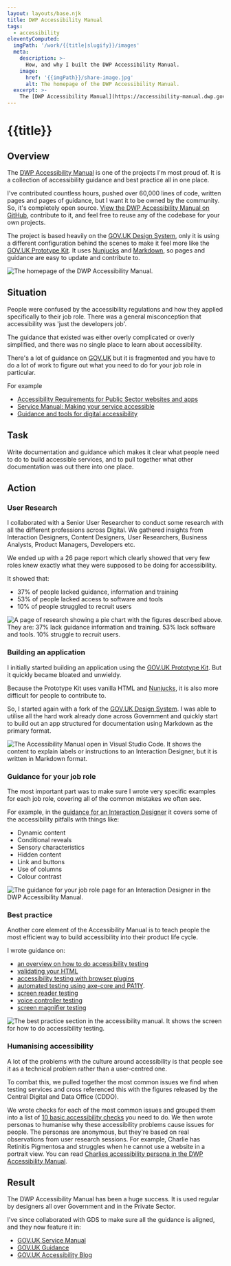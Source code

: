 ```yaml
---
layout: layouts/base.njk
title: DWP Accessibility Manual
tags:
  - accessibility
eleventyComputed:
  imgPath: '/work/{{title|slugify}}/images'
  meta:
    description: >-
      How, and why I built the DWP Accessibility Manual.
    image:
      href: '{{imgPath}}/share-image.jpg'
      alt: The homepage of the DWP Accessibility Manual.
  excerpt: >-
    The [DWP Accessibility Manual](https://accessibility-manual.dwp.gov.uk/) is one of the projects I’m most proud of. It is a collection of accessibility guidance and best practice all in one place.
---
```


# {{title}}

## Overview

The [DWP Accessibility Manual](https://accessibility-manual.dwp.gov.uk) is one of the projects I'm most proud of. It is a collection of accessibility guidance and best practice all in one place.

I've contributed countless hours, pushed over 60,000 lines of code, written pages and pages of guidance, but I want it to be owned by the community. So, it's completely open source. [View the DWP Accessibility Manual on GitHub](https://github.com/dwp/accessibility-manual), contribute to it, and feel free to reuse any of the codebase for your own projects.

The project is based heavily on the [GOV.UK Design System](https://design-system.service.gov.uk/), only it is using a different configuration behind the scenes to make it feel more like the [GOV.UK Prototype Kit](https://govuk-prototype-kit.herokuapp.com/docs). It uses [Nunjucks](https://mozilla.github.io/nunjucks/templating.html) and [Markdown](https://www.markdownguide.org/), so pages and guidance are easy to update and contribute to.

![The homepage of the DWP Accessibility Manual.]({{imgPath}}/dwp-accessibility-manual.webp)

## Situation

People were confused by the accessibility regulations and how they applied specifically to their job role. There was a general misconception that accessibility was 'just the developers job'.

The guidance that existed was either overly complicated or overly simplified, and there was no single place to learn about accessibility. 

There's a lot of guidance on [GOV.UK](https://gov.uk) but it is fragmented and you have to do a lot of work to figure out what you need to do for your job role in particular.

For example
- [Accessibility Requirements for Public Sector websites and apps](https://www.gov.uk/guidance/accessibility-requirements-for-public-sector-websites-and-apps)
- [Service Manual: Making your service accessible](https://www.gov.uk/service-manual/helping-people-to-use-your-service/making-your-service-accessible-an-introduction)
- [Guidance and tools for digital accessibility](https://www.gov.uk/guidance/guidance-and-tools-for-digital-accessibility)

## Task

Write documentation and guidance which makes it clear what people need to do to build accessible services, and to pull together what other documentation was out there into one place.

## Action

### User Research
I collaborated with a Senior User Researcher to conduct some research with all the different professions across Digital. We gathered insights from Interaction Designers, Content Designers, User Researchers, Business Analysts, Product Managers, Developers etc.

We ended up with a 26 page report which clearly showed that very few roles knew exactly what they were supposed to be doing for accessibility.

It showed that:
- 37% of people lacked guidance, information and training
- 53% of people lacked access to software and tools
- 10% of people struggled to recruit users

![A page of research showing a pie chart with the figures described above. They are: 37% lack guidance information and training. 53% lack software and tools. 10% struggle to recruit users.]({{imgPath}}/dwp-accessibility-manual-research.webp)

### Building an application
I initially started building an application using the [GOV.UK Prototype Kit](https://govuk-prototype-kit.herokuapp.com/docs). But it quickly became bloated and unwieldy. 

Because the Prototype Kit uses vanilla HTML and [Nunjucks](https://mozilla.github.io/nunjucks/), it is also more difficult for people to contribute to.

So, I started again with a fork of the [GOV.UK Design System](https://design-system.service.gov.uk/). I was able to utilise all the hard work already done across Government and quickly start to build out an app structured for documentation using Markdown as the primary format.

![The Accessibility Manual open in Visual Studio Code. It shows the content to explain labels or instructions to an Interaction Designer, but it is written in Markdown format.]({{imgPath}}/dwp-accessibility-manual-markdown.webp)

### Guidance for your job role

The most important part was to make sure I wrote very specific examples for each job role, covering all of the common mistakes we often see.

For example, in the [guidance for an Interaction Designer](https://accessibility-manual.dwp.gov.uk/guidance-for-your-job-role/interaction-designer) it covers some of the accessibility pitfalls with things like:
- Dynamic content
- Conditional reveals
- Sensory characteristics
- Hidden content
- Link and buttons
- Use of columns
- Colour contrast

![The guidance for your job role page for an Interaction Designer in the DWP Accessibility Manual.]({{imgPath}}/dwp-accessibility-manual-interaction-designer.webp)


### Best practice

Another core element of the Accessibility Manual is to teach people the most efficient way to build accessibility into their product life cycle.

I wrote guidance on:
- [an overview on how to do accessibility testing](https://accessibility-manual.dwp.gov.uk/best-practice/how-to-do-accessibility-testing)
- [validating your HTML](https://accessibility-manual.dwp.gov.uk/best-practice/validating-html)
- [accessibility testing with browser plugins](https://accessibility-manual.dwp.gov.uk/best-practice/automated-testing-using-browser-plugins)
- [automated testing using axe-core and PA11Y](https://accessibility-manual.dwp.gov.uk/best-practice/automated-testing-using-axe-core-and-pa11y).
- [screen reader testing](https://accessibility-manual.dwp.gov.uk/best-practice/screen-reader-testing)
- [voice controller testing](https://accessibility-manual.dwp.gov.uk/best-practice/voice-controller-testing)
- [screen magnifier testing](https://accessibility-manual.dwp.gov.uk/best-practice/screen-magnifier-testing)

![The best practice section in the accessibility manual. It shows the screen for how to do accessibility testing.]({{imgPath}}/dwp-accessibility-manual-how-to-test.webp)


### Humanising accessibility

A lot of the problems with the culture around accessibility is that people see it as a technical problem rather than a user-centred one. 

To combat this, we pulled together the most common issues we find when testing services and cross referenced this with the figures released by the Central Digital and Data Office (CDDO). 

We wrote checks for each of the most common issues and grouped them into a list of [10 basic accessibility checks](https://accessibility-manual.dwp.gov.uk/tools-and-resources/basic-accessibility-checks) you need to do. We then wrote personas to humanise why these accessibility problems cause issues for people. The personas are anonymous, but they're based on real observations from user research sessions. For example, Charlie has Retinitis Pigmentosa and struggles when he cannot use a website in a portrait view. You can read [Charlies accessibility persona in the DWP Accessibility Manual](https://accessibility-manual.dwp.gov.uk/tools-and-resources/basic-accessibility-checks/2-responsive-design-impact-on-users#vertical-orientation).

## Result

The DWP Accessibility Manual has been a huge success. It is used regular by designers all over Government and in the Private Sector.

I've since collaborated with GDS to make sure all the guidance is aligned, and they now feature it in:
- [GOV.UK Service Manual](https://www.gov.uk/service-manual/helping-people-to-use-your-service/making-your-service-accessible-an-introduction#further-reading)
- [GOV.UK Guidance](https://www.gov.uk/guidance/guidance-and-tools-for-digital-accessibility#working-in-a-team-making-accessibility-changes)
- [GOV.UK Accessibility Blog](https://accessibility.blog.gov.uk/2021/05/27/why-weve-created-an-accessibility-manual-and-how-you-can-help-shape-it/)